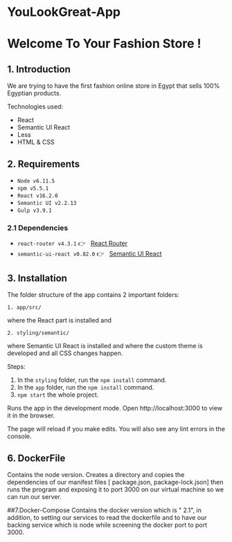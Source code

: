 # YouLookGreat-App
# Welcome To Your Fashion Store !
## 1. Introduction
We are trying to have the first fashion online store in Egypt that sells 100% Egyptian products.

Technologies used:
  - React 
  - Semantic UI React
  - Less
  - HTML & CSS

## 2. Requirements

- `Node v6.11.5`
- `npm v5.5.1`
- `React v16.2.0`
- `Semantic UI v2.2.13`
- `Gulp v3.9.1`

### 2.1 Dependencies

  - `react-router v4.3.1` 👉 &nbsp; [React Router ](https://www.npmjs.com/package/react-router)
  - `semantic-ui-react v0.82.0` 👉 &nbsp; [Semantic UI React ](https://react.semantic-ui.com)

  ## 3. Installation

The folder structure of the app contains 2 important folders:
```
1. app/src/
```
where the React part is installed and 
```
2. styling/semantic/
```

where Semantic UI React is installed and where the custom theme is developed and all CSS changes happen.

Steps:

1. In the `styling` folder, run the `npm install` command.
2. In the `app` folder, run the `npm install` command.
3. `npm start` the whole project.

Runs the app in the development mode.
Open http://localhost:3000 to view it in the browser.

The page will reload if you make edits.
You will also see any lint errors in the console.

## 6. DockerFile
Contains the node version. Creates a directory and copies the dependencies of our manifest files [ package.json, package-lock.json] then runs the program and exposing it to port 3000 on our virtual machine so we can run our server.

##7.Docker-Compose
Contains the docker version which is " 2.1", in addition, to setting our services to read the dockerfile and to have our backing service which is node while screening the docker port to port 3000.

